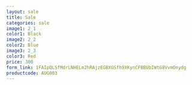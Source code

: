 ```yaml
---
layout: sale
title: Sale
categories: sale
image1: 2_1
color1: Black
image2: 2_2
color2: Blue
image3: 2_3
color3: Red
price: 300 
form_link: 1FAIpQLSfMdrLNHELm2hRAjzEGBXGSfh9XKynCFBBUbIWtG8VvmOnydg
productcode: AUG003
---
```


